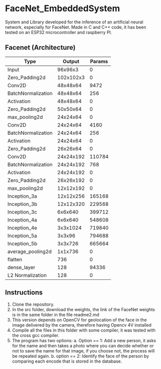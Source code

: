 # FaceNet_EmbeddedSystem
System and Library developed for the inference of an artificial neural network, especially for FaceNet. Made in C and C++ code, it has been tested on an ESP32 microcontroller and raspberry PI.

## Facenet (Architecture) 
| Type | Output | Params |
| --- | --- | --- |
| Input | 96x96x3 | 0 |
| Zero_Padding2d | 102x102x3| 0 |
| Conv2D | 48x48x64 | 9472 |
| BatchNormalization |48x48x64 | 256 |
| Activation | 48x48x64| 0 |
|  Zero_Padding2d | 50x50x64 | 0 |
| max_pooling2d |24x24x64| 0 |
| Conv2D | 24x24x64 | 4160 |
| BatchNormalization | 24x24x64 | 256 |
| Activation | 24x24x64 | 0 |
|  Zero_Padding2d | 26x26x64 | 0 |
| Conv2D | 24x24x192 | 110784 |
| BatchNormalization |24x24x192| 768 |
| Activation |24x24x192| 0 |
|  Zero_Padding2d | 26x26x192 | 0 |
| max_pooling2d |12x12x192| 0 |
| Inception_3a | 12x12x256 | 165168 |
| Inception_3b | 12x12x320 | 229568 |
| Inception_3c | 6x6x640 | 399712 |
| Inception_4a | 6x6x640 | 548608 |
| Inception_4e | 3x3x1024 | 719840 |
| Inception_5a | 3x3x96 | 794688 |
| Inception_5b | 3x3x726 | 665664 |
| average_pooling2d | 1x1x736 | 0 |
| flatten | 736 | 0 |
| dense_layer | 128 | 94336 |
| L2 Normalization | 128 | 0 |

## Instructions
1. Clone the repository.
2. In the src folder, download the weights, the link of the FaceNet weights is in the same folder in the file readme2.md
3. This version depends on OpenCV for geolocation of the face in the image delivered by the camera, therefore having Opencv 4V installed
4. Compile all the files in this folder with some compiler, it was tested with the cross gcc compiler.
5. The program has two options:
   a. Option == 1: Add a new person, it asks for the name and then takes a photo where you can decide whether or not to save the name for that image, if you choose not, the process will be repeated again.
   b. option == 2: Identify the face of the person by comparing each encode that is stored in the database.
